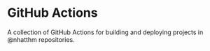 # GitHub Actions

A collection of GitHub Actions for building and deploying projects in @nhatthm repositories.
